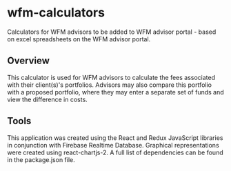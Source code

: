 # wfm-calculators
Calculators for WFM advisors to be added to WFM advisor portal - based on excel spreadsheets on the WFM advisor portal.

## Overview
This calculator is used for WFM advisors to calculate the fees associated with their client(s)'s portfolios. Advisors may also compare this portfolio with a proposed portfolio, where they may enter a separate set of funds and view the difference in costs.

## Tools
This application was created using the React and Redux JavaScript libraries in conjunction with Firebase Realtime Database. Graphical representations were created using react-chartjs-2. A full list of dependencies can be found in the package.json file.
